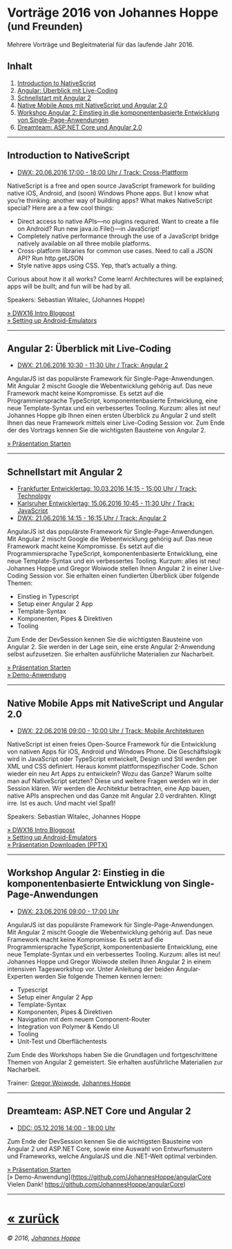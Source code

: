 # Vorträge 2016 von Johannes Hoppe <small>(und Freunden)</small>

Mehrere Vorträge und Begleitmaterial für das laufende Jahr 2016.

## Inhalt

1. [Introduction to NativeScript](#nativescript)
2. [Angular: Überblick mit Live-Coding](#angular2live)
3. [Schnellstart mit Angular 2](#angular2devsession)
4. [Native Mobile Apps mit NativeScript und Angular 2.0](#angular2nativescript)
5. [Workshop Angular 2: Einstieg in die komponentenbasierte Entwicklung von Single-Page-Anwendungen](#angular2workshop)
6. [Dreamteam: ASP.NET Core und Angular 2.0](#angular2dotnetCore)
 
<hr>

<a name="nativescript"></a>
## Introduction to NativeScript

* [DWX: 20.06.2016 17:00 - 18:00 Uhr / Track: Cross-Plattform][1]

NativeScript is a free and open source JavaScript framework for building native iOS, Android, and (soon) Windows Phone apps. But I know what you’re thinking: another way of building apps? What makes NativeScript special? Here are a a few cool things:

- Direct access to native APIs—no plugins required. Want to create a file on Android? Run new java.io.File()—in JavaScript!
- Completely native performance through the use of a JavaScript bridge natively available on all three mobile platforms.
- Cross-platform libraries for common use cases. Need to call a JSON API? Run http.getJSON
- Style native apps using CSS. Yep, that’s actually a thing.

Curious about how it all works? Come learn! Architectures will be explained; apps will be built; and fun will be had by all.

Speakers: Sebastian Witalec, (Johannes Hoppe)

[» DWX16 Intro Blogpost](http://www.developer-week.de/Blog/Mobile-Apps-mit-Angular-2-entwickeln)  
[» Setting up Android-Emulators](http://blog.johanneshoppe.de/2016/06/setting-up-android-emulators-for-nativescript-development/)
 



<hr>


<a name="angular2live"></a>
## Angular 2: Überblick mit Live-Coding

* [DWX: 21.06.2016 10:30 - 11:30 Uhr / Track: Angular 2][2]

AngularJS ist das populärste Framework für Single-Page-Anwendungen. Mit Angular 2 mischt Google die Webentwicklung gehörig auf. Das neue Framework macht keine Kompromisse. Es setzt auf die Programmiersprache TypeScript, komponentenbasierte Entwicklung, eine neue Template-Syntax und ein verbessertes Tooling. Kurzum: alles ist neu! Johannes Hoppe gib Ihnen einen ersten Überblick zu Angular 2 und stellt Ihnen das neue Framework mittels einer Live-Coding Session vor. Zum Ende der des Vortrags kennen Sie die wichtigsten Bausteine von Angular 2.

[» Präsentation Starten](http://johanneshoppe.github.io/presentations/2016/Angular2Live/)  

<hr>


<a name="angular2devsession"></a>
## Schnellstart mit Angular 2

* [Frankfurter Entwicklertag: 10.03.2016 14:15 - 15:00 Uhr / Track: Technology][3F]
* [Karlsruher Entwicklertag: 15.06.2016 10:45 - 11:30 Uhr / Track: JavaScript][3K]
* [DWX: 21.06.2016 14:15 - 16:15 Uhr / Track: Angular 2][3]

AngularJS ist das populärste Framework für Single-Page-Anwendungen. Mit Angular 2 mischt Google die Webentwicklung gehörig auf. Das neue Framework macht keine Kompromisse. Es setzt auf die Programmiersprache TypeScript, komponentenbasierte Entwicklung, eine neue Template-Syntax und ein verbessertes Tooling. Kurzum: alles ist neu! Johannes Hoppe und Gregor Woiwode stellen Ihnen Angular 2 in einer Live-Coding Session vor. Sie erhalten einen fundierten Überblick über folgende Themen:

- Einstieg in Typescript
- Setup einer Angular 2 App
- Template-Syntax
- Komponenten, Pipes & Direktiven
- Tooling

Zum Ende der DevSession kennen Sie die wichtigsten Bausteine von Angular 2. Sie werden in der Lage sein, eine erste Angular 2-Anwendung selbst aufzusetzen. Sie erhalten ausführliche Materialien zur Nacharbeit. 

[» Präsentation Starten](https://angular2buch.de/presentations/book-rating/)  
[» Demo-Anwendung](https://angular2buch.de/angular-2-book-rating-app/src/) 

<hr>



<a name="angular2nativescript"></a>
## Native Mobile Apps mit NativeScript und Angular 2.0

* [DWX: 22.06.2016 09:00 - 10:00 Uhr / Track: Mobile Architekturen][4]

NativeScript ist einen freies Open-Source Framework für die Entwicklung von nativen Apps für iOS, Android und Windows Phone. Die Geschäftslogik wird in JavaScript oder TypeScript entwickelt, Design und Stil werden per XML und CSS definiert. Heraus kommt plattformspezifischer Code. Schon wieder ein neu Art Apps zu entwickeln? Wozu das Ganze? Warum sollte man auf NativeScript setzten? Diese und weitere Fragen werden wir in der Session klären. Wir werden die Architektur betrachten, eine App bauen, native APIs ansprechen und das Ganze mit Angular 2.0 verdrahten. Klingt irre. Ist es auch. Und macht viel Spaß!

Speakers: Sebastian Witalec, Johannes Hoppe

[» DWX16 Intro Blogpost](http://www.developer-week.de/Blog/Mobile-Apps-mit-Angular-2-entwickeln)  
[» Setting up Android-Emulators](http://blog.johanneshoppe.de/2016/06/setting-up-android-emulators-for-nativescript-development/)  
[» Präsentation Downloaden (PPTX)](http://johanneshoppe.github.io/presentations/2016/Angular2NativeScript/DWX-Angular%202.0%20und%20NativeScript.pptx)  


<hr>



<a name="angular2workshop"></a>
## Workshop Angular 2: Einstieg in die komponentenbasierte Entwicklung von Single-Page-Anwendungen

* [DWX: 23.06.2016 09:00 - 17:00 Uhr][5]

AngularJS ist das populärste Framework für Single-Page-Anwendungen. Mit Angular 2 mischt Google die Webentwicklung gehörig auf. Das neue Framework macht keine Kompromisse. Es setzt auf die Programmiersprache TypeScript, komponentenbasierte Entwicklung, eine neue Template-Syntax und ein verbessertes Tooling. Kurzum: alles ist neu! Johannes Hoppe und Gregor Woiwode stellen Ihnen Angular 2 in einem intensiven Tagesworkshop vor. Unter Anleitung der beiden Angular-Experten werden Sie folgende Themen kennen lernen:

- Typescript
- Setup einer Angular 2 App
- Template-Syntax
- Komponenten, Pipes & Direktiven
- Navigation mit dem neuem Component-Router
- Integration von Polymer & Kendo UI
- Tooling
- Unit-Test und Oberflächentests

Zum Ende des Workshops haben Sie die Grundlagen und fortgeschrittene Themen von Angular 2 gemeistert. Sie erhalten ausführliche Materialien zur Nacharbeit.

Trainer: [Gregor Woiwode](http://www.woiwode.info/blog/), [Johannes Hoppe](http://haushoppe-its.de)

<hr>


<a name="angular2dotnetCore"></a>
## Dreamteam: ASP.NET Core und Angular 2

* [DDC: 05.12.2016 14:00 - 18:00 Uhr][6]

Zum Ende der DevSession kennen Sie die wichtigsten Bausteine von Angular 2 und ASP.NET Core, sowie eine Auswahl von Entwurfsmustern und Frameworks, welche AngularJS und die .NET-Welt optimal verbinden.

[» Präsentation Starten](http://johanneshoppe.github.io/presentations/2016/Angular2_dotnetCore/)   
[» Demo-Anwendung](https://github.com/JohannesHoppe/angularCore
Vielen Dank!
https://github.com/JohannesHoppe/angularCore)   

<hr>

# [&laquo; zurück](../)

 

_&copy; 2016, [Johannes Hoppe](http://haushoppe-its.de)_


[1]: http://www.developer-week.de/Programm/Veranstaltung/(event)/20557
[2]: http://www.developer-week.de/Programm/Veranstaltung/(event)/20596
[3]: http://www.developer-week.de/Programm/Veranstaltung/(event)/20598
[3F]: https://entwicklertag.de/frankfurt/2016/live-coding-mit-angular-2
[3K]: https://entwicklertag.de/karlsruhe/2016/live-coding-mit-angular-2
[4]: http://www.developer-week.de/Programm/Veranstaltung/(event)/20683
[5]: http://www.developer-week.de/Programm/Veranstaltung/(event)/20747
[6]: http://www.dotnet-developer-conference.de/dreamtem-asp-net-core-und-angular-2-0/